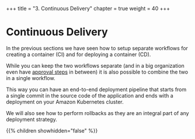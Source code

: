 +++
title = "3.  Continuous Delivery"
chapter = true
weight = 40
+++

# Continuous Delivery

In the previous sections we have seen how to setup separate workflows for creating a container (CI) and for deploying a container (CD).

While you can keep the two workflows separate (and in a big organization even have [approval steps](https://codefresh.io/docs/docs/codefresh-yaml/steps/approval/) in between) it is also possible to combine the two in a single workflow.

This way you can have an end-to-end deployment pipeline that starts from a single commit in the source code of the application and ends with a deployment on your Amazon Kubernetes cluster.

We will also see how to perform rollbacks as they are an integral part of any deployment strategy.

{{% children showhidden="false" %}}


